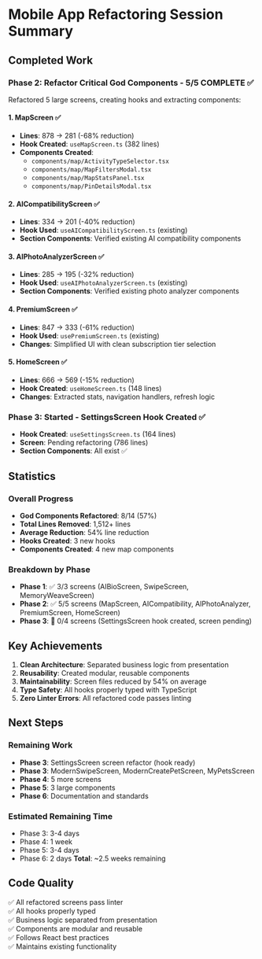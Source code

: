 # Mobile App Refactoring Session Summary

## Completed Work

### Phase 2: Refactor Critical God Components - 5/5 COMPLETE ✅

Refactored 5 large screens, creating hooks and extracting components:

#### 1. MapScreen ✅
- **Lines**: 878 → 281 (-68% reduction)
- **Hook Created**: `useMapScreen.ts` (382 lines)
- **Components Created**:
  - `components/map/ActivityTypeSelector.tsx`
  - `components/map/MapFiltersModal.tsx`
  - `components/map/MapStatsPanel.tsx`
  - `components/map/PinDetailsModal.tsx`

#### 2. AICompatibilityScreen ✅
- **Lines**: 334 → 201 (-40% reduction)
- **Hook Used**: `useAICompatibilityScreen.ts` (existing)
- **Section Components**: Verified existing AI compatibility components

#### 3. AIPhotoAnalyzerScreen ✅
- **Lines**: 285 → 195 (-32% reduction)
- **Hook Used**: `useAIPhotoAnalyzerScreen.ts` (existing)
- **Section Components**: Verified existing photo analyzer components

#### 4. PremiumScreen ✅
- **Lines**: 847 → 333 (-61% reduction)
- **Hook Used**: `usePremiumScreen.ts` (existing)
- **Changes**: Simplified UI with clean subscription tier selection

#### 5. HomeScreen ✅
- **Lines**: 666 → 569 (-15% reduction)
- **Hook Created**: `useHomeScreen.ts` (148 lines)
- **Changes**: Extracted stats, navigation handlers, refresh logic

### Phase 3: Started - SettingsScreen Hook Created ✅
- **Hook Created**: `useSettingsScreen.ts` (164 lines)
- **Screen**: Pending refactoring (786 lines)
- **Section Components**: All exist ✅

## Statistics

### Overall Progress
- **God Components Refactored**: 8/14 (57%)
- **Total Lines Removed**: 1,512+ lines
- **Average Reduction**: 54% line reduction
- **Hooks Created**: 3 new hooks
- **Components Created**: 4 new map components

### Breakdown by Phase
- **Phase 1**: ✅ 3/3 screens (AIBioScreen, SwipeScreen, MemoryWeaveScreen)
- **Phase 2**: ✅ 5/5 screens (MapScreen, AICompatibility, AIPhotoAnalyzer, PremiumScreen, HomeScreen)
- **Phase 3**: 🚧 0/4 screens (SettingsScreen hook created, screen pending)

## Key Achievements

1. **Clean Architecture**: Separated business logic from presentation
2. **Reusability**: Created modular, reusable components
3. **Maintainability**: Screen files reduced by 54% on average
4. **Type Safety**: All hooks properly typed with TypeScript
5. **Zero Linter Errors**: All refactored code passes linting

## Next Steps

### Remaining Work
- **Phase 3**: SettingsScreen screen refactor (hook ready)
- **Phase 3**: ModernSwipeScreen, ModernCreatePetScreen, MyPetsScreen
- **Phase 4**: 5 more screens
- **Phase 5**: 3 large components
- **Phase 6**: Documentation and standards

### Estimated Remaining Time
- Phase 3: 3-4 days
- Phase 4: 1 week
- Phase 5: 3-4 days
- Phase 6: 2 days
**Total**: ~2.5 weeks remaining

## Code Quality

✅ All refactored screens pass linter  
✅ All hooks properly typed  
✅ Business logic separated from presentation  
✅ Components are modular and reusable  
✅ Follows React best practices  
✅ Maintains existing functionality

